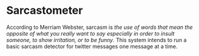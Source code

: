 # Sarcastometer

According to Merriam Webster, sarcasm is *the use of words that mean the opposite of what you really want to say especially in order to insult someone, to show irritation, or to be funny*.
This system intends to run a basic sarcasm detector for twitter messages one message at a time.



 
